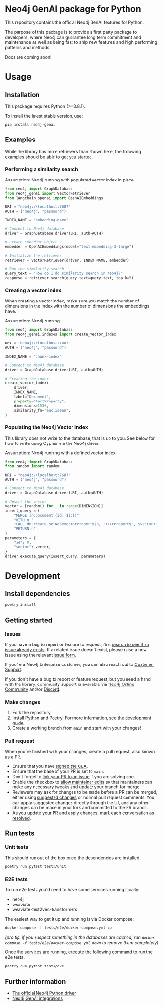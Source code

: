 # Neo4j GenAI package for Python

This repository contains the official Neo4j GenAI features for Python.

The purpose of this package is to provide a first party package to developers,
where Neo4j can guarantee long term commitment and maintenance as well as being
fast to ship new features and high performing patterns and methods.

Docs are coming soon!

# Usage

## Installation

This package requires Python (>=3.8.1).

To install the latest stable version, use:

```shell
pip install neo4j-genai
```

## Examples

While the library has more retrievers than shown here, the following examples should be able to get you started.

### Performing a similarity search

Assumption: Neo4j running with populated vector index in place.

```python
from neo4j import GraphDatabase
from neo4j_genai import VectorRetriever
from langchain_openai import OpenAIEmbeddings

URI = "neo4j://localhost:7687"
AUTH = ("neo4j", "password")

INDEX_NAME = "embedding-name"

# Connect to Neo4j database
driver = GraphDatabase.driver(URI, auth=AUTH)

# Create Embedder object
embedder = OpenAIEmbeddings(model="text-embedding-3-large")

# Initialize the retriever
retriever = VectorRetriever(driver, INDEX_NAME, embedder)

# Run the similarity search
query_text = "How do I do similarity search in Neo4j?"
response = retriever.search(query_text=query_text, top_k=5)
```

### Creating a vector index

When creating a vector index, make sure you match the number of dimensions in the index with the number of dimensions the embeddings have.

Assumption: Neo4j running

```python
from neo4j import GraphDatabase
from neo4j_genai.indexes import create_vector_index

URI = "neo4j://localhost:7687"
AUTH = ("neo4j", "password")

INDEX_NAME = "chunk-index"

# Connect to Neo4j database
driver = GraphDatabase.driver(URI, auth=AUTH)

# Creating the index
create_vector_index(
    driver,
    INDEX_NAME,
    label="Document",
    property="textProperty",
    dimensions=1536,
    similarity_fn="euclidean",
)

```

### Populating the Neo4j Vector Index

This library does not write to the database, that is up to you.
See below for how to write using Cypher via the Neo4j driver.

Assumption: Neo4j running with a defined vector index

```python
from neo4j import GraphDatabase
from random import random

URI = "neo4j://localhost:7687"
AUTH = ("neo4j", "password")

# Connect to Neo4j database
driver = GraphDatabase.driver(URI, auth=AUTH)

# Upsert the vector
vector = [random() for _ in range(DIMENSION)]
insert_query = (
    "MERGE (n:Document {id: $id})"
    "WITH n "
    "CALL db.create.setNodeVectorProperty(n, 'textProperty', $vector)"
    "RETURN n"
)
parameters = {
    "id": 0,
    "vector": vector,
}
driver.execute_query(insert_query, parameters)
```

# Development

## Install dependencies

```bash
poetry install
```

## Getting started

### Issues

If you have a bug to report or feature to request, first
[search to see if an issue already exists](https://docs.github.com/en/github/searching-for-information-on-github/searching-on-github/searching-issues-and-pull-requests#search-by-the-title-body-or-comments).
If a related issue doesn't exist, please raise a new issue using the relevant
[issue form](https://github.com/neo4j/neo4j-genai-python/issues/new/choose).

If you're a Neo4j Enterprise customer, you can also reach out to [Customer Support](http://support.neo4j.com/).

If you don't have a bug to report or feature request, but you need a hand with
the library; community support is available via [Neo4j Online Community](https://community.neo4j.com/)
and/or [Discord](https://discord.gg/neo4j).

### Make changes

1. Fork the repository.
2. Install Python and Poetry. For more information, see [the development guide](./docs/contributing/DEVELOPING.md).
3. Create a working branch from `main` and start with your changes!

### Pull request

When you're finished with your changes, create a pull request, also known as a PR.

-   Ensure that you have [signed the CLA](https://neo4j.com/developer/contributing-code/#sign-cla).
-   Ensure that the base of your PR is set to `main`.
-   Don't forget to [link your PR to an issue](https://docs.github.com/en/issues/tracking-your-work-with-issues/linking-a-pull-request-to-an-issue)
    if you are solving one.
-   Enable the checkbox to [allow maintainer edits](https://docs.github.com/en/pull-requests/collaborating-with-pull-requests/working-with-forks/allowing-changes-to-a-pull-request-branch-created-from-a-fork)
    so that maintainers can make any necessary tweaks and update your branch for merge.
-   Reviewers may ask for changes to be made before a PR can be merged, either using
    [suggested changes](https://docs.github.com/en/pull-requests/collaborating-with-pull-requests/reviewing-changes-in-pull-requests/incorporating-feedback-in-your-pull-request)
    or normal pull request comments. You can apply suggested changes directly through
    the UI, and any other changes can be made in your fork and committed to the PR branch.
-   As you update your PR and apply changes, mark each conversation as [resolved](https://docs.github.com/en/github/collaborating-with-issues-and-pull-requests/commenting-on-a-pull-request#resolving-conversations).

## Run tests

### Unit tests

This should run out of the box once the dependencies are installed.

```bash
poetry run pytest tests/unit
```

### E2E tests

To run e2e tests you'd need to have some services running locally:

-   neo4j
-   weaviate
-   weaviate-text2vec-transformers

The easiest way to get it up and running is via Docker compose:

```bash
docker compose -f tests/e2e/docker-compose.yml up
```

_(pro tip: if you suspect something in the databases are cached, run `docker compose -f tests/e2e/docker-compose.yml down` to remove them completely)_

Once the services are running, execute the following command to run the e2e tests.

```bash
poetry run pytest tests/e2e
```

## Further information

-   [The official Neo4j Python driver](https://github.com/neo4j/neo4j-python-driver)
-   [Neo4j GenAI integrations](https://neo4j.com/docs/cypher-manual/current/genai-integrations/)
